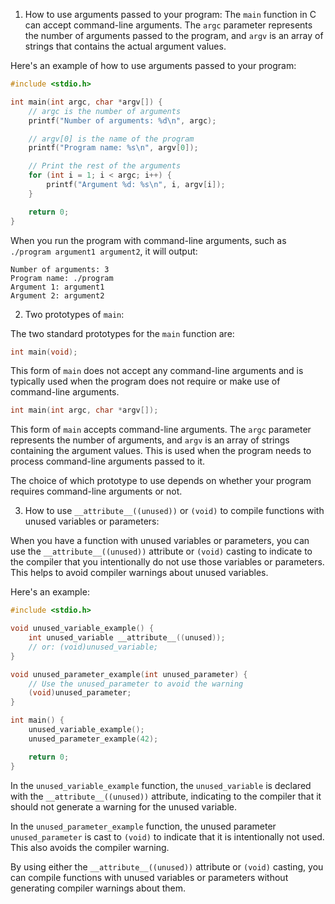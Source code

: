 1. How to use arguments passed to your program:
The `main` function in C can accept command-line arguments. The `argc` parameter represents the number of arguments passed to the program, and `argv` is an array of strings that contains the actual argument values.

Here's an example of how to use arguments passed to your program:

```c
#include <stdio.h>

int main(int argc, char *argv[]) {
    // argc is the number of arguments
    printf("Number of arguments: %d\n", argc);

    // argv[0] is the name of the program
    printf("Program name: %s\n", argv[0]);

    // Print the rest of the arguments
    for (int i = 1; i < argc; i++) {
        printf("Argument %d: %s\n", i, argv[i]);
    }

    return 0;
}
```

When you run the program with command-line arguments, such as `./program argument1 argument2`, it will output:

```
Number of arguments: 3
Program name: ./program
Argument 1: argument1
Argument 2: argument2
```

2. Two prototypes of `main`:

The two standard prototypes for the `main` function are:

```c
int main(void);
```
This form of `main` does not accept any command-line arguments and is typically used when the program does not require or make use of command-line arguments.

```c
int main(int argc, char *argv[]);
```
This form of `main` accepts command-line arguments. The `argc` parameter represents the number of arguments, and `argv` is an array of strings containing the argument values. This is used when the program needs to process command-line arguments passed to it.

The choice of which prototype to use depends on whether your program requires command-line arguments or not.

3. How to use `__attribute__((unused))` or `(void)` to compile functions with unused variables or parameters:

When you have a function with unused variables or parameters, you can use the `__attribute__((unused))` attribute or `(void)` casting to indicate to the compiler that you intentionally do not use those variables or parameters. This helps to avoid compiler warnings about unused variables.

Here's an example:

```c
#include <stdio.h>

void unused_variable_example() {
    int unused_variable __attribute__((unused));
    // or: (void)unused_variable;
}

void unused_parameter_example(int unused_parameter) {
    // Use the unused_parameter to avoid the warning
    (void)unused_parameter;
}

int main() {
    unused_variable_example();
    unused_parameter_example(42);

    return 0;
}
```

In the `unused_variable_example` function, the `unused_variable` is declared with the `__attribute__((unused))` attribute, indicating to the compiler that it should not generate a warning for the unused variable.

In the `unused_parameter_example` function, the unused parameter `unused_parameter` is cast to `(void)` to indicate that it is intentionally not used. This also avoids the compiler warning.

By using either the `__attribute__((unused))` attribute or `(void)` casting, you can compile functions with unused variables or parameters without generating compiler warnings about them.
